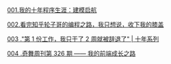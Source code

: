 [001.我的十年程序生涯：建模启航](http://c7.gg/fRJyj)   

[002.看完知乎轮子哥的编程之路，我只想说，收下我的膝盖](http://c7.gg/fRJyc)  

[003 ."第 1 份工作，我只干了 2 周就被辞退了" | 十年系列](http://c7.gg/fRJxW)

[004 .奇舞周刊第 326 期 —— 我的前端成长之路](http://c7.gg/fRJxH)
